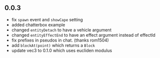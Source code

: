 ## 0.0.3

 * fix `spawn` event and `showCape` setting
 * added chatterbox example
 * changed `entityDetach` to have a vehicle argument
 * changed `entityEffectEnd` to have an effect argument instead of effectId
 * fix prefixes in pseudos in chat. (thanks rom1504)
 * add `blockAt(point)` which returns a `Block`
 * update vec3 to 0.1.0 which uses eucliden modulus
